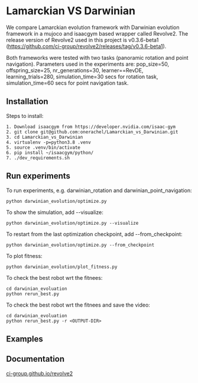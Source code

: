 # Lamarckian VS Darwinian
We compare Lamarckian evolution framework with Darwinian evolution framework in a mujoco and isaacgym based wrapper called Revolve2. The release version of Revolve2 used in this project is v0.3.6-beta1 (https://github.com/ci-group/revolve2/releases/tag/v0.3.6-beta1).

Both frameworks were tested with two tasks (panoramic rotation and point navigation). Parameters used in the experiments are:
pop_size=50,
offspring_size=25,
nr_generations=30,
learner==RevDE,
learning_trials=280,
simulation_time=30 secs for rotation task,
simulation_time=60 secs for point navigation task.

## Installation 
Steps to install:
``` 
1. Download isaacgym from https://developer.nvidia.com/isaac-gym
2. git clone git@github.com:onerachel/Lamarckian_vs_Darwinian.git
3. cd Lamarckian_vs_Darwinian
4. virtualenv -p=python3.8 .venv
5. source .venv/bin/activate
6. pip install ~/isaacgym/python/
7. ./dev_requirements.sh
``` 

## Run experiments 
To run experiments, e.g. darwinian_rotation and darwinian_point_navigation:
``` 
python darwinian_evolution/optimize.py
``` 
To show the simulation, add --visualize: 
``` 
python darwinian_evolution/optimize.py --visualize
``` 
To restart from the last optimization checkpoint, add --from_checkpoint: 
``` 
python darwinian_evolution/optimize.py --from_checkpoint
``` 
To plot fitness:
``` 
python darwinian_evolution/plot_fitness.py
``` 
To check the best robot wrt the fitnees:
``` 
cd darwinian_evoluation
python rerun_best.py
```
To check the best robot wrt the fitnees and save the video:
``` 
cd darwinian_evoluation
python rerun_best.py -r <OUTPUT-DIR>
```

## Examples


## Documentation 

[ci-group.github.io/revolve2](https://ci-group.github.io/revolve2/) 